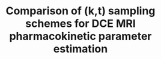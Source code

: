 ---
authors: <span class="me">Y. Bliesener</span>, S.G. Lingala, J.P. Haldar, K.S. Nayak
title: Comparison of (k,t) sampling schemes for DCE MRI pharmacokinetic parameter estimation
type: conference
venue: International Society for Magnetic Resonance in Medicine 25th Annual Meeting, Honolulu
year: 2017
volume: p. 1909
link:
award:
---